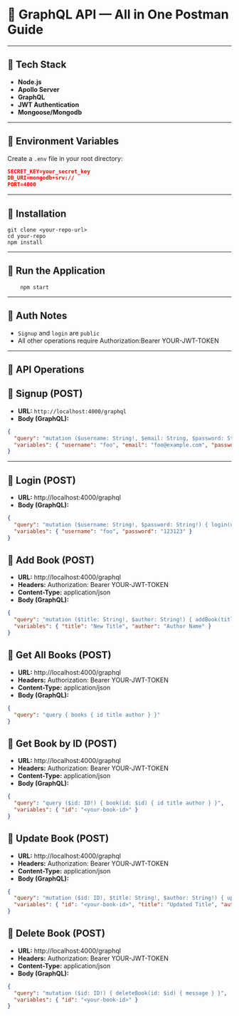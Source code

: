 # 📁 GraphQL API — All in One Postman Guide

---
## 🔹 Tech Stack

- **Node.js**
- **Apollo Server**
- **GraphQL**
- **JWT Authentication**
- **Mongoose/Mongodb**

---
## 🔹 Environment Variables
Create a `.env` file in your root directory:
```json
SECRET_KEY=your_secret_key
DB_URI=mongodb+srv://
PORT=4000
```

---
## 🔹 Installation
```shell
git clone <your-repo-url>
cd your-repo
npm install
```

---
## 🔹 Run the Application
```shell
    npm start
```

---
## 🔹 Auth Notes
- `Signup` and `login` are `public`
- All other operations require Authorization:Bearer YOUR-JWT-TOKEN

---
## 🔹 API Operations
## 🔹 Signup (POST)
- **URL:** `http://localhost:4000/graphql`
- **Body (GraphQL):**
```json
{
  "query": "mutation ($username: String!, $email: String, $password: String!) { signup(username: $username, email: $email, password: $password) { message } }",
  "variables": { "username": "foo", "email": "foo@example.com", "password": "123123" }
}
```
---

## 🔹 Login (POST)

- **URL:** http://localhost:4000/graphql
- **Body (GraphQL):**
```json
{
  "query": "mutation ($username: String!, $password: String!) { login(username: $username, password: $password) { token message } }",
  "variables": { "username": "foo", "password": "123123" }
}
```

## 🔹 Add Book (POST)
- **URL:** http://localhost:4000/graphql
- **Headers:** Authorization: Bearer YOUR-JWT-TOKEN
- **Content-Type:** application/json
- **Body (GraphQL):**

```json
{
  "query": "mutation ($title: String!, $author: String!) { addBook(title: $title, author: $author) { id title author } }",
  "variables": { "title": "New Title", "author": "Author Name" }
}
```

## 🔹 Get All Books (POST)
- **URL:** http://localhost:4000/graphql
- **Headers:** Authorization: Bearer YOUR-JWT-TOKEN
- **Content-Type:** application/json
- **Body (GraphQL):**
```json
{
  "query": "query { books { id title author } }"
}
```

## 🔹 Get Book by ID (POST)
- **URL:** http://localhost:4000/graphql
- **Headers:** Authorization: Bearer YOUR-JWT-TOKEN
- **Content-Type:** application/json
- **Body (GraphQL):**
```json
{
  "query": "query ($id: ID!) { book(id: $id) { id title author } }",
  "variables": { "id": "<your-book-id>" }
}
```

## 🔹 Update Book (POST)
- **URL:** http://localhost:4000/graphql
- **Headers:** Authorization: Bearer YOUR-JWT-TOKEN
- **Content-Type:** application/json
- **Body (GraphQL):**
```json
{
  "query": "mutation ($id: ID!, $title: String!, $author: String!) { updateBook(id: $id, title: $title, author: $author) { id title author } }",
  "variables": { "id": "<your-book-id>", "title": "Updated Title", "author": "Updated Author" }
}
```

## 🔹 Delete Book (POST)
- **URL:** http://localhost:4000/graphql
- **Headers:** Authorization: Bearer YOUR-JWT-TOKEN
- **Content-Type:** application/json
- **Body (GraphQL):**
```json
{
  "query": "mutation ($id: ID!) { deleteBook(id: $id) { message } }",
  "variables": { "id": "<your-book-id>" }
}
```